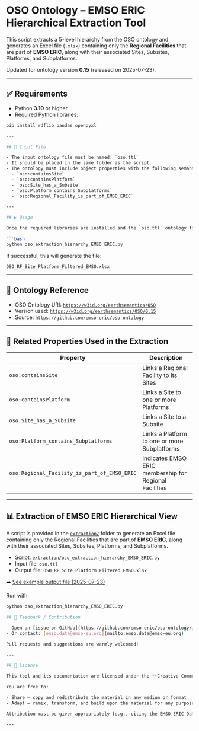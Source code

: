 # OSO Ontology – EMSO ERIC Hierarchical Extraction Tool

This script extracts a 5-level hierarchy from the OSO ontology and generates an Excel file (`.xlsx`) containing only the **Regional Facilities** that are part of **EMSO ERIC**, along with their associated Sites, Subsites, Platforms, and Subplatforms.

Updated for ontology version **0.15** (released on 2025-07-23).

---

## ✅ Requirements

- Python **3.10** or higher  
- Required Python libraries:

```bash
pip install rdflib pandas openpyxl

---

## 📂 Input File

- The input ontology file must be named: `oso.ttl`
- It should be placed in the same folder as the script.
- The ontology must include object properties with the following semantics:
  - `oso:containsSite`
  - `oso:containsPlatform`
  - `oso:Site_has_a_Subsite`
  - `oso:Platform_contains_Subplatforms`
  - `oso:Regional_Facility_is_part_of_EMSO_ERIC`

---

## ▶️ Usage

Once the required libraries are installed and the `oso.ttl` ontology file is placed in the working directory, run the script with:

```bash
python oso_extraction_hierarchy_EMSO_ERIC.py
```

If successful, this will generate the file:

```
OSO_RF_Site_Platform_Filtered_EMSO.xlsx
```

---

## 🧠 Ontology Reference

- OSO Ontology URI: [`https://w3id.org/earthsemantics/OSO`](https://w3id.org/earthsemantics/OSO)
- Version used: [`https://w3id.org/earthsemantics/OSO/0.15`](https://w3id.org/earthsemantics/OSO/0.15)
- Source: [`https://github.com/emso-eric/oso-ontology`](https://github.com/emso-eric/oso-ontology)

---

## 🔗 Related Properties Used in the Extraction

| Property                                     | Description                                            |
| -------------------------------------------- | ------------------------------------------------------ |
| `oso:containsSite`                           | Links a Regional Facility to its Sites                 |
| `oso:containsPlatform`                       | Links a Site to one or more Platforms                  |
| `oso:Site_has_a_Subsite`                     | Links a Site to a Subsite                              |
| `oso:Platform_contains_Subplatforms`         | Links a Platform to one or more Subplatforms           |
| `oso:Regional_Facility_is_part_of_EMSO_ERIC` | Indicates EMSO ERIC membership for Regional Facilities |

---

## 📊 Extraction of EMSO ERIC Hierarchical View

A script is provided in the [`extraction/`](../extraction) folder to generate an Excel file containing only the Regional Facilities that are part of **EMSO ERIC**, along with their associated Sites, Subsites, Platforms, and Subplatforms.

- Script: [`extraction/oso_extraction_hierarchy_EMSO_ERIC.py`](https://github.com/emso-eric/oso-ontology/blob/main/tools/oso_extraction_hierarchy_EMSO_ERIC.py)
- Input file: `oso.ttl`
- Output file: `OSO_RF_Site_Platform_Filtered_EMSO.xlsx`

➡️ [See example output file (2025-07-23)](https://github.com/emso-eric/oso-ontology/blob/main/extraction/OSO_RF_Site_Platform_Filtered_EMSO_20250723.xlsx)

Run with:
```bash
python oso_extraction_hierarchy_EMSO_ERIC.py

## 🤝 Feedback / Contribution

- Open an [issue on GitHub](https://github.com/emso-eric/oso-ontology/issues)
- Or contact: [emso.data@emso-eu.org](mailto:emso.data@emso-eu.org)

Pull requests and suggestions are warmly welcomed!

---

## 📜 License

This tool and its documentation are licensed under the **Creative Commons Attribution 4.0 International (CC BY 4.0)** license.

You are free to:

- Share — copy and redistribute the material in any medium or format  
- Adapt — remix, transform, and build upon the material for any purpose, even commercially.

Attribution must be given appropriately (e.g., citing the EMSO ERIC Data Management Group).

---
